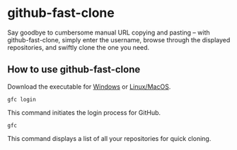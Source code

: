# github-fast-clone

Say goodbye to cumbersome manual URL copying and pasting – with github-fast-clone, simply enter the username, browse through the displayed repositories, and swiftly clone the one you need.

## How to use github-fast-clone
Download the executable for <a href="/bin/gfc.exe" download>Windows</a> or <a href="/bin/gfc.bin" download>Linux/MacOS</a>.
```shell
gfc login
```
This command initiates the login process for GitHub.
```shell
gfc
```
This command displays a list of all your repositories for quick cloning.